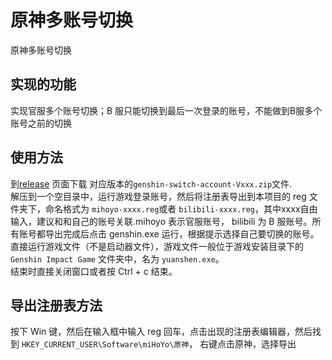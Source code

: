 # 原神多账号切换
原神多账号切换
## 实现的功能
实现官服多个账号切换；B 服只能切换到最后一次登录的账号，不能做到B服多个账号之前的切换

## 使用方法
到[release](https://github.com/bingxl/genshin-switch-account/releases) 页面下载 对应版本的`genshin-switch-account-Vxxx.zip`文件.     
解压到一个空目录中，运行游戏登录账号，然后将注册表导出到本项目的 reg 文件夹下，命名格式为 `mihoyo-xxxx.reg`或者 `bilibili-xxxx.reg`，其中xxxx自由输入，建议和和自己的账号关联.mihoyo 表示官服账号， bilibili 为 B 服账号。所有账号都导出完成后点击 genshin.exe 运行，根据提示选择自己要切换的账号。直接运行游戏文件（不是启动器文件），游戏文件一般位于游戏安装目录下的 `Genshin Impact Game` 文件夹中，名为 `yuanshen.exe`。      
结束时直接关闭窗口或者按 Ctrl + c 结束。

## 导出注册表方法
按下 Win 键，然后在输入框中输入 reg 回车，点击出现的注册表编辑器，然后找到 `HKEY_CURRENT_USER\Software\miHoYo\原神`， 右键点击原神，选择导出